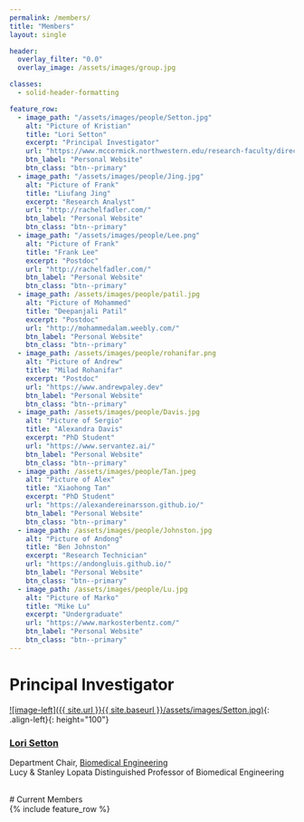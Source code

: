 ```yaml
---
permalink: /members/
title: "Members"
layout: single

header:
  overlay_filter: "0.0"
  overlay_image: /assets/images/group.jpg

classes:
  - solid-header-formatting

feature_row:
  - image_path: "/assets/images/people/Setton.jpg"
    alt: "Picture of Kristian"
    title: "Lori Setton"
    excerpt: "Principal Investigator"
    url: "https://www.mccormick.northwestern.edu/research-faculty/directory/profiles/hammond-kristian.html"
    btn_label: "Personal Website"
    btn_class: "btn--primary"
  - image_path: "/assets/images/people/Jing.jpg"
    alt: "Picture of Frank"
    title: "Liufang Jing"
    excerpt: "Research Analyst"
    url: "http://rachelfadler.com/"
    btn_label: "Personal Website"
    btn_class: "btn--primary"
  - image_path: "/assets/images/people/Lee.png"
    alt: "Picture of Frank"
    title: "Frank Lee"
    excerpt: "Postdoc"
    url: "http://rachelfadler.com/"
    btn_label: "Personal Website"
    btn_class: "btn--primary"
  - image_path: /assets/images/people/patil.jpg
    alt: "Picture of Mohammed"
    title: "Deepanjali Patil"
    excerpt: "Postdoc"
    url: "http://mohammedalam.weebly.com/"
    btn_label: "Personal Website"
    btn_class: "btn--primary"
  - image_path: /assets/images/people/rohanifar.png
    alt: "Picture of Andrew"
    title: "Milad Rohanifar"
    excerpt: "Postdoc"
    url: "https://www.andrewpaley.dev"
    btn_label: "Personal Website"
    btn_class: "btn--primary"
  - image_path: /assets/images/people/Davis.jpg
    alt: "Picture of Sergio"
    title: "Alexandra Davis"
    excerpt: "PhD Student"
    url: "https://www.servantez.ai/"
    btn_label: "Personal Website"
    btn_class: "btn--primary"
  - image_path: /assets/images/people/Tan.jpeg
    alt: "Picture of Alex"
    title: "Xiaohong Tan"
    excerpt: "PhD Student"
    url: "https://alexandereinarsson.github.io/"
    btn_label: "Personal Website"
    btn_class: "btn--primary"
  - image_path: /assets/images/people/Johnston.jpg
    alt: "Picture of Andong"
    title: "Ben Johnston"
    excerpt: "Research Technician"
    url: "https://andongluis.github.io/"
    btn_label: "Personal Website"
    btn_class: "btn--primary"
  - image_path: /assets/images/people/Lu.jpg
    alt: "Picture of Marko"
    title: "Mike Lu"
    excerpt: "Undergraduate"
    url: "https://www.markosterbentz.com/"
    btn_label: "Personal Website"
    btn_class: "btn--primary"
---
```

# Principal Investigator

[![image-left]({{ site.url }}{{ site.baseurl }}/assets/images/Setton.jpg)](https://engineering.wustl.edu/faculty/Lori-Setton.html){: .align-left}{: height="100"}
### [**Lori Setton**](https://www.danforthcenter.org/our-work/principal-investigators/r-keith-slotkin/)  
Department Chair, [Biomedical Engineering](https://bme.wustl.edu/index.html)  
Lucy & Stanley Lopata Distinguished Professor of Biomedical Engineering

<a href="https://scholar.google.com/citations?user=HUxQ1TAAAAAJ&hl=en&oi=ao" itemprop="sameAs" rel="nofollow noopener noreferrer">
  <i class="fab fa-google" aria-hidden="true"></i></a>
<a href="https://orcid.org/0000-0001-5992-4206" itemprop="sameAs" rel="nofollow noopener noreferrer">
  <i class="fas fa-info-circle" aria-hidden="true" style="color:#ABC953"></i></a>
<a title='Email' href="mailto:setton@wustl.edu">
  <i class="fas fa-envelope fa-fw" style="color:#000000"></i></a>
<a title="Twitter" href="https://twitter.com/setton_lab">
  <i class="fab fa-fw fa-twitter" style="color:#00acee"></i></a>

<br>
# Current Members
<br>
{% include feature_row %}

